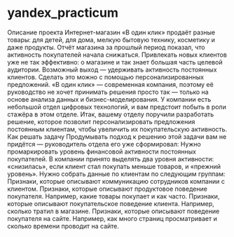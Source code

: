 # yandex_practicum
Описание проекта
Интернет-магазин «В один клик» продаёт разные товары: для детей, для дома, мелкую бытовую технику, косметику и даже продукты. Отчёт магазина за прошлый период показал, что активность покупателей начала снижаться. Привлекать новых клиентов уже не так эффективно: о магазине и так знает большая часть целевой аудитории. Возможный выход — удерживать активность постоянных клиентов. Сделать это можно с помощью персонализированных предложений.
«В один клик» — современная компания, поэтому её руководство не хочет принимать решения просто так — только на основе анализа данных и бизнес-моделирования. У компании есть небольшой отдел цифровых технологий, и вам предстоит побыть в роли стажёра в этом отделе. 
Итак, вашему отделу поручили разработать решение, которое позволит персонализировать предложения постоянным клиентам, чтобы увеличить их покупательскую активность.
Как решать задачу
Продумывать подход к решению этой задачи вам не придётся — руководитель отдела его уже сформировал:
Нужно промаркировать уровень финансовой активности постоянных покупателей. В компании принято выделять два уровня активности: «снизилась», если клиент стал покупать меньше товаров, и «прежний уровень».
Нужно собрать данные по клиентам по следующим группам:
Признаки, которые описывают коммуникацию сотрудников компании с клиентом.
Признаки, которые описывают продуктовое поведение покупателя. Например, какие товары покупает и как часто.
Признаки, которые описывают покупательское поведение клиента. Например, сколько тратил в магазине.
Признаки, которые описывают поведение покупателя на сайте. Например, как много страниц просматривает и сколько времени проводит на сайте.
